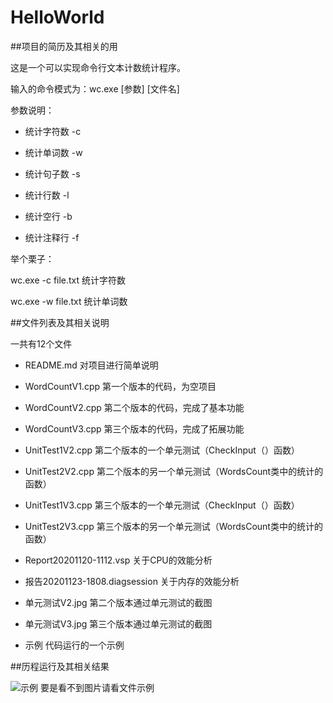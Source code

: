 # HelloWorld
##项目的简历及其相关的用

这是一个可以实现命令行文本计数统计程序。

输入的命令模式为：wc.exe [参数] [文件名]

参数说明：

* 统计字符数    -c

* 统计单词数    -w

* 统计句子数    -s

* 统计行数        -l

* 统计空行        -b

* 统计注释行    -f

举个栗子：

wc.exe -c file.txt           统计字符数

wc.exe -w file.txt           统计单词数

##文件列表及其相关说明

一共有12个文件

* README.md 对项目进行简单说明

* WordCountV1.cpp 第一个版本的代码，为空项目

* WordCountV2.cpp 第二个版本的代码，完成了基本功能

* WordCountV3.cpp 第三个版本的代码，完成了拓展功能

* UnitTest1V2.cpp 第二个版本的一个单元测试（CheckInput（）函数）

* UnitTest2V2.cpp 第二个版本的另一个单元测试（WordsCount类中的统计的函数）

* UnitTest1V3.cpp 第三个版本的一个单元测试（CheckInput（）函数）

* UnitTest2V3.cpp 第三个版本的另一个单元测试（WordsCount类中的统计的函数）

* Report20201120-1112.vsp 关于CPU的效能分析

* 报告20201123-1808.diagsession 关于内存的效能分析

* 单元测试V2.jpg 第二个版本通过单元测试的截图

* 单元测试V3.jpg 第三个版本通过单元测试的截图

* 示例  代码运行的一个示例

##历程运行及其相关结果

![示例](C:\Users\ASUS\Desktop\新建文件夹\示例.jpg)
要是看不到图片请看文件示例






